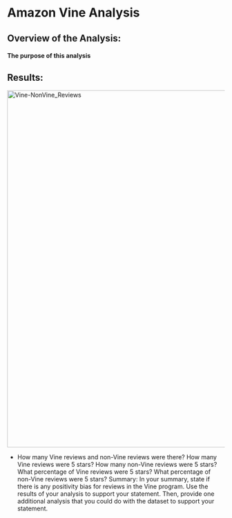 # Amazon Vine Analysis
## Overview of the Analysis: 
#### The purpose of this analysis 

## Results: 
<img width="827" alt="Vine-NonVine_Reviews" src="https://user-images.githubusercontent.com/86431959/137808604-6e19c1bf-6b00-458d-adfd-f2fc7c6895bc.png">

- How many Vine reviews and non-Vine reviews were there?
How many Vine reviews were 5 stars? 
How many non-Vine reviews were 5 stars?
What percentage of Vine reviews were 5 stars? What percentage of non-Vine reviews were 5 stars?
Summary: In your summary, state if there is any positivity bias for reviews in the Vine program. Use the results of your analysis to support your statement. Then, provide one additional analysis that you could do with the dataset to support your statement.
